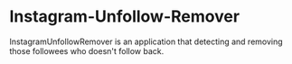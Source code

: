 # Instagram-Unfollow-Remover
InstagramUnfollowRemover is an application that detecting and removing those followees who doesn't follow back.

